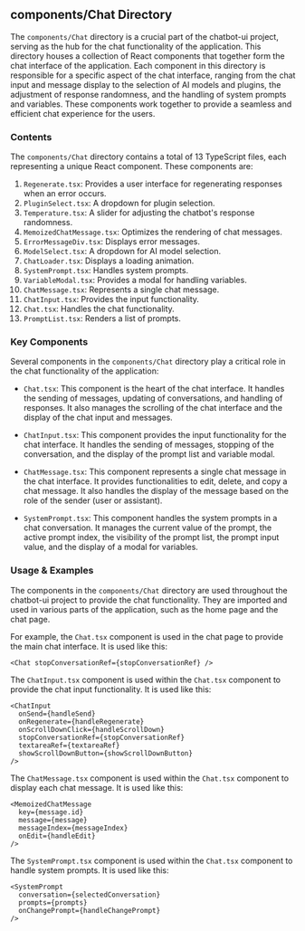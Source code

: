 
## components/Chat Directory

The `components/Chat` directory is a crucial part of the chatbot-ui project, serving as the hub for the chat functionality of the application. This directory houses a collection of React components that together form the chat interface of the application. Each component in this directory is responsible for a specific aspect of the chat interface, ranging from the chat input and message display to the selection of AI models and plugins, the adjustment of response randomness, and the handling of system prompts and variables. These components work together to provide a seamless and efficient chat experience for the users.

### Contents

The `components/Chat` directory contains a total of 13 TypeScript files, each representing a unique React component. These components are:

1. `Regenerate.tsx`: Provides a user interface for regenerating responses when an error occurs.
2. `PluginSelect.tsx`: A dropdown for plugin selection.
3. `Temperature.tsx`: A slider for adjusting the chatbot's response randomness.
4. `MemoizedChatMessage.tsx`: Optimizes the rendering of chat messages.
5. `ErrorMessageDiv.tsx`: Displays error messages.
6. `ModelSelect.tsx`: A dropdown for AI model selection.
7. `ChatLoader.tsx`: Displays a loading animation.
8. `SystemPrompt.tsx`: Handles system prompts.
9. `VariableModal.tsx`: Provides a modal for handling variables.
10. `ChatMessage.tsx`: Represents a single chat message.
11. `ChatInput.tsx`: Provides the input functionality.
12. `Chat.tsx`: Handles the chat functionality.
13. `PromptList.tsx`: Renders a list of prompts.

### Key Components

Several components in the `components/Chat` directory play a critical role in the chat functionality of the application:

- `Chat.tsx`: This component is the heart of the chat interface. It handles the sending of messages, updating of conversations, and handling of responses. It also manages the scrolling of the chat interface and the display of the chat input and messages.

- `ChatInput.tsx`: This component provides the input functionality for the chat interface. It handles the sending of messages, stopping of the conversation, and the display of the prompt list and variable modal.

- `ChatMessage.tsx`: This component represents a single chat message in the chat interface. It provides functionalities to edit, delete, and copy a chat message. It also handles the display of the message based on the role of the sender (user or assistant).

- `SystemPrompt.tsx`: This component handles the system prompts in a chat conversation. It manages the current value of the prompt, the active prompt index, the visibility of the prompt list, the prompt input value, and the display of a modal for variables.

### Usage & Examples

The components in the `components/Chat` directory are used throughout the chatbot-ui project to provide the chat functionality. They are imported and used in various parts of the application, such as the home page and the chat page.

For example, the `Chat.tsx` component is used in the chat page to provide the main chat interface. It is used like this:

```tsx
<Chat stopConversationRef={stopConversationRef} />
```

The `ChatInput.tsx` component is used within the `Chat.tsx` component to provide the chat input functionality. It is used like this:

```tsx
<ChatInput
  onSend={handleSend}
  onRegenerate={handleRegenerate}
  onScrollDownClick={handleScrollDown}
  stopConversationRef={stopConversationRef}
  textareaRef={textareaRef}
  showScrollDownButton={showScrollDownButton}
/>
```

The `ChatMessage.tsx` component is used within the `Chat.tsx` component to display each chat message. It is used like this:

```tsx
<MemoizedChatMessage
  key={message.id}
  message={message}
  messageIndex={messageIndex}
  onEdit={handleEdit}
/>
```

The `SystemPrompt.tsx` component is used within the `Chat.tsx` component to handle system prompts. It is used like this:

```tsx
<SystemPrompt
  conversation={selectedConversation}
  prompts={prompts}
  onChangePrompt={handleChangePrompt}
/>
```
